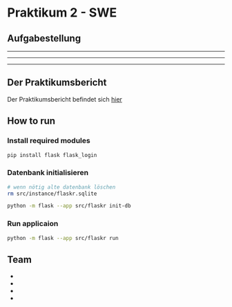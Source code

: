 # Praktikum 2 - SWE

## Aufgabestellung

---
---
---

## Der Praktikumsbericht

Der Praktikumsbericht befindet sich [hier](./Pflegeplaner.md)

## How to run

### Install required modules
```sh
pip install flask flask_login
```

### Datenbank initialisieren
```sh
# wenn nötig alte datenbank löschen
rm src/instance/flaskr.sqlite

python -m flask --app src/flaskr init-db
```

### Run applicaion
```sh
python -m flask --app src/flaskr run
```

## Team

- 
- 
-
-
